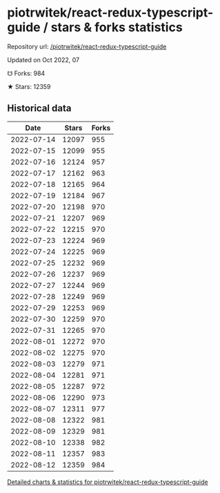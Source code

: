 # piotrwitek/react-redux-typescript-guide / stars & forks statistics

Repository url: [/piotrwitek/react-redux-typescript-guide](https://github.com/piotrwitek/react-redux-typescript-guide)

Updated on Oct 2022, 07

☋ Forks: 984

★ Stars: 12359

## Historical data
| Date | Stars | Forks |
|------|-------|-------|
| 2022-07-14 | 12097 | 955 | 
| 2022-07-15 | 12099 | 955 | 
| 2022-07-16 | 12124 | 957 | 
| 2022-07-17 | 12162 | 963 | 
| 2022-07-18 | 12165 | 964 | 
| 2022-07-19 | 12184 | 967 | 
| 2022-07-20 | 12198 | 970 | 
| 2022-07-21 | 12207 | 969 | 
| 2022-07-22 | 12215 | 970 | 
| 2022-07-23 | 12224 | 969 | 
| 2022-07-24 | 12225 | 969 | 
| 2022-07-25 | 12232 | 969 | 
| 2022-07-26 | 12237 | 969 | 
| 2022-07-27 | 12244 | 969 | 
| 2022-07-28 | 12249 | 969 | 
| 2022-07-29 | 12253 | 969 | 
| 2022-07-30 | 12259 | 970 | 
| 2022-07-31 | 12265 | 970 | 
| 2022-08-01 | 12272 | 970 | 
| 2022-08-02 | 12275 | 970 | 
| 2022-08-03 | 12279 | 971 | 
| 2022-08-04 | 12281 | 971 | 
| 2022-08-05 | 12287 | 972 | 
| 2022-08-06 | 12290 | 973 | 
| 2022-08-07 | 12311 | 977 | 
| 2022-08-08 | 12322 | 981 | 
| 2022-08-09 | 12329 | 981 | 
| 2022-08-10 | 12338 | 982 | 
| 2022-08-11 | 12357 | 983 | 
| 2022-08-12 | 12359 | 984 | 


[Detailed charts & statistics for piotrwitek/react-redux-typescript-guide](https://reviewgithub.com/rep/piotrwitek/react-redux-typescript-guide)
